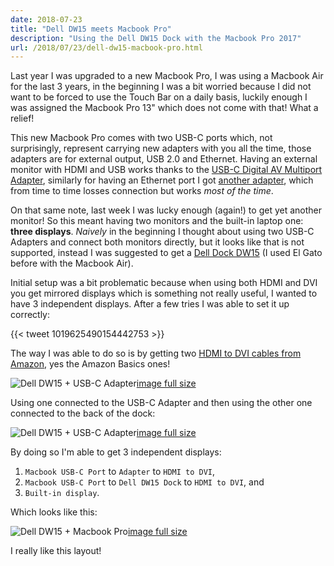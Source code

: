```yaml
---
date: 2018-07-23
title: "Dell DW15 meets Macbook Pro"
description: "Using the Dell DW15 Dock with the Macbook Pro 2017"
url: /2018/07/23/dell-dw15-macbook-pro.html
---
```


Last year I was upgraded to a new Macbook Pro, I was using a Macbook Air for the last 3 years, in the beginning I was a bit worried because I did not want to be forced to use the Touch Bar on a daily basis, luckily enough I was assigned the Macbook Pro 13" which does not come with that! What a relief!

This new Macbook Pro comes with two USB-C ports which, not surprisingly, represent carrying new adapters with you all the time, those adapters are for external output, USB 2.0 and Ethernet. Having an external monitor with HDMI and USB works thanks to the [USB-C Digital AV Multiport Adapter](https://www.apple.com/shop/product/MJ1K2AM/A/usb-c-digital-av-multiport-adapter), similarly for having an Ethernet port I got [another adapter](https://www.apple.com/shop/product/HJKF2ZM/A/belkin-usb-c-to-gigabit-ethernet-adapter), which from time to time losses connection but works _most of the time_.

On that same note, last week I was lucky enough (again!) to get yet another monitor! So this meant having two monitors and the built-in laptop one: **three displays**. _Naively_ in the beginning I thought about using two USB-C Adapters and connect both monitors directly, but it looks like that is not supported, instead I was suggested to get a [Dell Dock DW15](https://www.dell.com/en-ie/shop/accessories/apd/452-bcdj) (I used El Gato before with the Macbook Air).

Initial setup was a bit problematic because when using both HDMI and DVI you get mirrored displays which is something not really useful, I wanted to have 3 independent displays. After a few tries I was able to set it up correctly:

{{< tweet 1019625490154442753 >}}

The way I was able to do so is by getting two [HDMI to DVI cables from Amazon](https://smile.amazon.com/AmazonBasics-Input-Output-Adapter-Cable/dp/B014I8UQJY/), yes the Amazon Basics ones!

![Dell DW15 + USB-C Adapter](https://farm1.staticflickr.com/922/29732550858_5a6b634533.jpg "Dell DW15 + USB-C Adapter")<a href="https://flic.kr/p/Min6vd" target="_blank">image full size</a>

Using one connected to the USB-C Adapter and then using the other one connected to the back of the dock:

![Dell DW15 + USB-C Adapter](https://farm1.staticflickr.com/918/29732551128_f3fd8e5471.jpg "Dell DW15 + USB-C Adapter")<a href="https://flic.kr/p/Min6zS" target="_blank">image full size</a>

By doing so I'm able to get 3 independent displays: 

1. `Macbook USB-C Port` to `Adapter` to `HDMI to DVI`,
1. `Macbook USB-C Port` to `Dell DW15 Dock` to `HDMI to DVI`, and
1. `Built-in display`.

Which looks like this:

![Dell DW15 + Macbook Pro](https://farm1.staticflickr.com/933/29732551738_05c4684887.jpg "Dell DW15 + Macbook Pro")<a href="https://flic.kr/p/Min6Lo" target="_blank">image full size</a>

I really like this layout!
